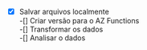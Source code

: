 -[X] Salvar arquivos localmente  
-[] Criar versão para o AZ Functions  
-[] Transformar os dados  
-[] Analisar o dados  